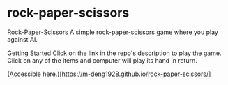 # rock-paper-scissors
Rock-Paper-Scissors
A simple rock-paper-scissors game where you play against AI.

Getting Started
Click on the link in the repo's description to play the game. Click on any of the items and computer will play its hand in return.

(Accessible here.)[https://m-deng1928.github.io/rock-paper-scissors/]
